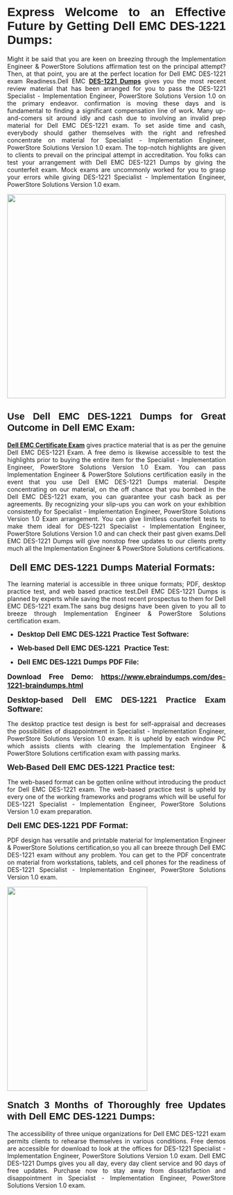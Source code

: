 <h1 dir="ltr" style="text-align: justify;"><span style="font-family:Verdana,Geneva,sans-serif;"><b>Express Welcome to an Effective Future by Getting Dell EMC DES-1221 Dumps:</b></span></h1>

<p dir="ltr" style="text-align: justify;">Might it be said that you are keen on breezing through the Implementation Engineer & PowerStore Solutions affirmation test on the principal attempt? Then, at that point, you are at the perfect location for Dell EMC DES-1221 exam Readiness.Dell EMC <a href="https://www.ebraindumps.com/des-1221-braindumps.html" target="_self"><strong>DES-1221 Dumps</strong></a> gives you the most recent review material that has been arranged for you to pass the DES-1221 Specialist - Implementation Engineer, PowerStore Solutions Version 1.0 on the primary endeavor. confirmation is moving these days and is fundamental to finding a significant compensation line of work. Many up-and-comers sit around idly and cash due to involving an invalid prep material for Dell EMC DES-1221 exam. To set aside time and cash, everybody should gather themselves with the right and refreshed concentrate on material for Specialist - Implementation Engineer, PowerStore Solutions Version 1.0 exam. The top-notch highlights are given to clients to prevail on the principal attempt in accreditation. You folks can test your arrangement with Dell EMC DES-1221 Dumps by giving the counterfeit exam. Mock exams are uncommonly worked for you to grasp your errors while giving DES-1221 Specialist - Implementation Engineer, PowerStore Solutions Version 1.0 exam.</p>

<p dir="ltr" style="text-align: justify;"><a href="https://www.ebraindumps.com/des-1221-braindumps.html" target="_self"><img alt="" src="https://lh3.googleusercontent.com/pw/AMWts8Aj3tb-wF0OMpw147T1Bg9eAAj9fKo6ifFWMDCc6oU3qtU3KEqtRsEM2KRmm3UaDWRNIl4uKsuW21qaZWMz89XK1ad3jQX9oZiQAoJqInwJqRGpkLNoXMJEdtJjmgXii-lFlTr95P8IcS6Zx1e4FG44=w1098-h617-no?authuser=4" style="width: 100%; height: 470px;" /></a></p>

<h2 dir="ltr" style="text-align: justify;"><span style="font-size:22px;"><span style="font-family:Verdana,Geneva,sans-serif;"><strong>Use Dell EMC DES-1221 Dumps for Great Outcome in Dell EMC Exam:</strong></span></span></h2>

<p dir="ltr" style="text-align: justify;"><a href="https://www.ebraindumps.com/implementation-engineer-dumps.html" target="_self"><strong>Dell EMC Certificate Exam</strong></a> gives practice material that is as per the genuine Dell EMC DES-1221 Exam. A free demo is likewise accessible to test the highlights prior to buying the entire item for the Specialist - Implementation Engineer, PowerStore Solutions Version 1.0 Exam. You can pass Implementation Engineer & PowerStore Solutions certification easily in the event that you use Dell EMC DES-1221 Dumps material. Despite concentrating on our material, on the off chance that you bombed in the Dell EMC DES-1221 exam, you can guarantee your cash back as per agreements. By recognizing your slip-ups you can work on your exhibition consistently for Specialist - Implementation Engineer, PowerStore Solutions Version 1.0 Exam arrangement. You can give limitless counterfeit tests to make them ideal for DES-1221 Specialist - Implementation Engineer, PowerStore Solutions Version 1.0 and can check their past given exams.Dell EMC DES-1221 Dumps will give nonstop free updates to our clients pretty much all the Implementation Engineer & PowerStore Solutions certifications.</p>

<h3 dir="ltr" style="text-align: justify;"><span style="font-size:22px;"><span style="font-family:Verdana,Geneva,sans-serif;"><strong> Dell EMC DES-1221 Dumps Material Formats:</strong></span></span></h3>

<p dir="ltr" style="text-align: justify;">The learning material is accessible in three unique formats; PDF, desktop practice test, and web based practice test.Dell EMC DES-1221 Dumps is planned by experts while saving the most recent prospectus to them for Dell EMC DES-1221 exam.The sans bug designs have been given to you all to breeze through Implementation Engineer & PowerStore Solutions certification exam.</p>

<ul dir="ltr">
	<li style="text-align: justify;"><span style="font-size:16px;"><span style="font-family:Verdana,Geneva,sans-serif;"><b>Desktop Dell EMC DES-1221 Practice Test Software: </b></span></span></li>
	<li style="text-align: justify;">
	<p><span style="font-size:16px;"><span style="font-family:Verdana,Geneva,sans-serif;"><b id="docs-internal-guid-44b45a43-7fff-2325-b530-fbb6de77fdb4">Web-based Dell EMC DES-1221  Practice Test:</b></span></span></p>
	</li>
	<li role="presentation" style="text-align: justify;"><span style="font-size:16px;"><span style="font-family:Verdana,Geneva,sans-serif;"><b id="docs-internal-guid-44b45a43-7fff-2325-b530-fbb6de77fdb4">Dell EMC DES-1221 Dumps PDF File:</b> </span></span></li>
</ul>

<p dir="ltr" style="text-align: justify;"><span style="font-size:16px;"><strong>Download Free Demo: <a href="https://www.ebraindumps.com/des-1221-braindumps.html" target="_self">https://www.ebraindumps.com/des-1221-braindumps.html</a></strong></span></p>

<p dir="ltr" style="text-align: justify;"><span style="font-size:18px;"><span style="font-family:Verdana,Geneva,sans-serif;"><b id="docs-internal-guid-44b45a43-7fff-2325-b530-fbb6de77fdb4">Desktop-based </b><b>Dell EMC DES-1221 Practice Exam Software:</b></span></span></p>

<p dir="ltr" style="text-align: justify;">The desktop practice test design is best for self-appraisal and decreases the possibilities of disappointment in Specialist - Implementation Engineer, PowerStore Solutions Version 1.0 exam. It is upheld by each window PC which assists clients with clearing the Implementation Engineer & PowerStore Solutions certification exam with passing marks.</p>

<p dir="ltr" style="text-align: justify;"><span style="font-size:18px;"><span style="font-family:Verdana,Geneva,sans-serif;"><b>Web-Based Dell EMC DES-1221 Practice test:</b></span></span></p>

<p dir="ltr" style="text-align: justify;">The web-based format can be gotten online without introducing the product for Dell EMC DES-1221 exam. The web-based practice test is upheld by every one of the working frameworks and programs which will be useful for DES-1221 Specialist - Implementation Engineer, PowerStore Solutions Version 1.0 exam preparation.</p>

<p dir="ltr" style="text-align: justify;"><span style="font-size:18px;"><span style="font-family:Verdana,Geneva,sans-serif;"><b>Dell EMC DES-1221 PDF Format:</b></span></span></p>

<p dir="ltr" style="text-align: justify;">PDF design has versatile and printable material for Implementation Engineer & PowerStore Solutions certification,so you all can breeze through Dell EMC DES-1221 exam without any problem. You can get to the PDF concentrate on material from workstations, tablets, and cell phones for the readiness of DES-1221 Specialist - Implementation Engineer, PowerStore Solutions Version 1.0 exam.</p>

<p dir="ltr" style="text-align: justify;"><a href="https://www.ebraindumps.com/des-1221-braindumps.html" target="_self"><img alt="" src="https://lh3.googleusercontent.com/pw/AMWts8Cm0-aiB9xC_FPL6GMf_gRc8bGJDkUG0gzD_GNwF--xl3UqafByTFN8nh78SU7aGuHZFgFzPFfPw8DPYtpQLPn5Yzy7__RrfyR3tcnJW6pSf-MMu652cZxPK9fQfq2DRLK-vEhbQGsNVpaasFd-xlwx=w1179-h617-no?authuser=4" style="width: 80%; height: 470px;" /></a></p>

<h4 dir="ltr" style="text-align: justify;"><b><span style="font-size:22px;"><span style="font-family:Verdana,Geneva,sans-serif;">Snatch 3 Months of Thoroughly free Updates with Dell EMC DES-1221 Dumps:</span></span></b></h4>

<p dir="ltr" style="text-align: justify;">The accessibility of three unique organizations for Dell EMC DES-1221 exam permits clients to rehearse themselves in various conditions. Free demos are accessible for download to look at the offices for DES-1221 Specialist - Implementation Engineer, PowerStore Solutions Version 1.0 exam. Dell EMC DES-1221 Dumps gives you all day, every day client service and 90 days of free updates. Purchase now to stay away from dissatisfaction and disappointment in Specialist - Implementation Engineer, PowerStore Solutions Version 1.0 exam.</p>

<p style="text-align: justify;"> </p>
